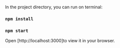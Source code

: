 In the project directory, you can run on terminal:

### `npm install`
### `npm start`

Open [http://localhost:3000]to view it in your browser.

